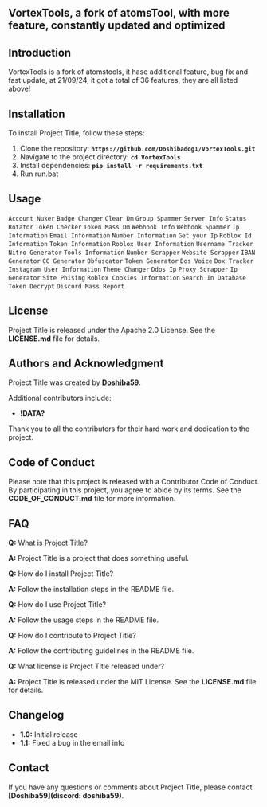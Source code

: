 ## **VortexTools, a fork of atomsTool, with more feature, constantly updated and optimized**

## **Introduction**

VortexTools is a fork of atomstools, it hase additional feature, bug fix and fast update, at 21/09/24, it got a total of 36 features, they are all listed above!

## **Installation**

To install Project Title, follow these steps:

1. Clone the repository: **`https://github.com/Doshibadog1/VortexTools.git`**
2. Navigate to the project directory: **`cd VortexTools`**
3. Install dependencies: **`pip install -r requirements.txt`**
4. Run run.bat

## **Usage**

```Account Nuker```
```Badge Changer```
```Clear Dm```
```Group Spammer```
```Server Info```
```Status Rotator```
```Token Checker```
```Token Mass Dm```
```Webhook Info```
```Webhook Spammer```
```Ip Information```
```Email Information``` 
```Number Information```
```Get your Ip```
```Roblox Id Information```
```Token Information```
```Roblox User Information```
```Username Tracker```
```Nitro Generator```
```Tools Information```
```Number Scrapper```
```Website Scrapper``` 
```IBAN Generator```
```CC Generator```
```Obfuscator```
```Token Generator```
```Dos Voice```
```Dox Tracker```
```Instagram User Information```
```Theme Changer```
```Ddos Ip```
```Proxy Scrapper```
```Ip Generator```
```Site Phising```
```Roblox Cookies Information```
```Search In Database```
```Token Decrypt```
```Discord Mass Report```

## **License**

Project Title is released under the Apache 2.0 License. See the **LICENSE.md** file for details.

## **Authors and Acknowledgment**

Project Title was created by **[Doshiba59](https://github.com/Doshibadog1)**.

Additional contributors include:

- **!DATA?**

Thank you to all the contributors for their hard work and dedication to the project.

## **Code of Conduct**

Please note that this project is released with a Contributor Code of Conduct. By participating in this project, you agree to abide by its terms. See the **CODE_OF_CONDUCT.md** file for more information.

## **FAQ**

**Q:** What is Project Title?

**A:** Project Title is a project that does something useful.

**Q:** How do I install Project Title?

**A:** Follow the installation steps in the README file.

**Q:** How do I use Project Title?

**A:** Follow the usage steps in the README file.

**Q:** How do I contribute to Project Title?

**A:** Follow the contributing guidelines in the README file.

**Q:** What license is Project Title released under?

**A:** Project Title is released under the MIT License. See the **LICENSE.md** file for details.

## **Changelog**

- **1.0:** Initial release
- **1.1:** Fixed a bug in the email info

## **Contact**

If you have any questions or comments about Project Title, please contact **[Doshiba59](discord: doshiba59)**.
